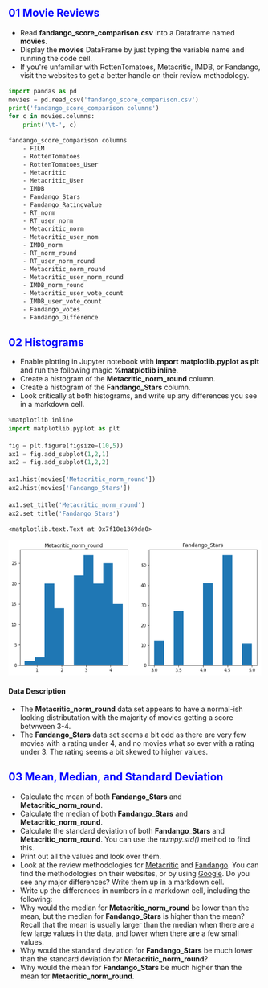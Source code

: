 
## <font color=blue>01 Movie Reviews</font>
*  Read __fandango_score_comparison.csv__ into a Dataframe named __movies__.
*  Display the __movies__ DataFrame by just typing the variable name and running the code cell.
*  If you're unfamiliar with RottenTomatoes, Metacritic, IMDB, or Fandango, visit the websites to get a better handle on their review methodology.


```python
import pandas as pd
movies = pd.read_csv('fandango_score_comparison.csv')
print('fandango_score_comparison columns')
for c in movies.columns:
    print('\t-', c)
```

    fandango_score_comparison columns
    	- FILM
    	- RottenTomatoes
    	- RottenTomatoes_User
    	- Metacritic
    	- Metacritic_User
    	- IMDB
    	- Fandango_Stars
    	- Fandango_Ratingvalue
    	- RT_norm
    	- RT_user_norm
    	- Metacritic_norm
    	- Metacritic_user_nom
    	- IMDB_norm
    	- RT_norm_round
    	- RT_user_norm_round
    	- Metacritic_norm_round
    	- Metacritic_user_norm_round
    	- IMDB_norm_round
    	- Metacritic_user_vote_count
    	- IMDB_user_vote_count
    	- Fandango_votes
    	- Fandango_Difference


## <font color=blue>02 Histograms</font>
*  Enable plotting in Jupyter notebook with __import matplotlib.pyplot as plt__ and run the following magic __%matplotlib inline__.
*  Create a histogram of the __Metacritic_norm_round__ column.
*  Create a histogram of the __Fandango_Stars__ column.
*  Look critically at both histograms, and write up any differences you see in a markdown cell.


```python
%matplotlib inline
import matplotlib.pyplot as plt

fig = plt.figure(figsize=(10,5))
ax1 = fig.add_subplot(1,2,1)
ax2 = fig.add_subplot(1,2,2)

ax1.hist(movies['Metacritic_norm_round'])
ax2.hist(movies['Fandango_Stars'])

ax1.set_title('Metacritic_norm_round')
ax2.set_title('Fandango_Stars')
```




    <matplotlib.text.Text at 0x7f18e1369da0>




![png](output_3_1.png)


#### Data Description
*  The __Metacritic_norm_round__ data set appears to have a normal-ish looking distributation with the majority of movies getting a score betwween 3-4.
*  The __Fandango_Stars__ data set seems a bit odd as there are very few movies with a rating under 4, and no movies what so ever with a rating under 3.  The rating seems a bit skewed to higher values.

## <font color=blue>03 Mean, Median, and Standard Deviation</font>
*  Calculate the mean of both __Fandango_Stars__ and __Metacritic_norm_round__.
*  Calculate the median of both __Fandango_Stars__ and __Metacritic_norm_round__.
*  Calculate the standard deviation of both __Fandango_Stars__ and __Metacritic_norm_round__. You can use the *numpy.std()* method to find this.
*  Print out all the values and look over them.
*  Look at the review methodologies for [Metacritic](http://www.metacritic.com/) and [Fandango](https://www.fandango.com/). You can find the methodologies on their websites, or by using [Google](https://www.google.com/). Do you see any major differences? Write them up in a markdown cell.
*  Write up the differences in numbers in a markdown cell, including the following:
  *  Why would the median for __Metacritic_norm_round__ be lower than the mean, but the median for __Fandango_Stars__ is higher than the mean? Recall that the mean is usually larger than the median when there are a few large values in the data, and lower when there are a few small values.
  *  Why would the standard deviation for __Fandango_Stars__ be much lower than the standard deviation for __Metacritic_norm_round__?
  *  Why would the mean for __Fandango_Stars__ be much higher than the mean for __Metacritic_norm_round__.
